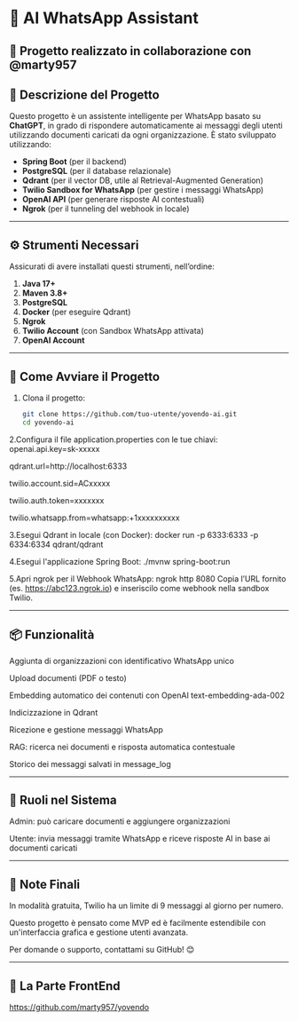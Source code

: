 # 📲 AI WhatsApp Assistant

🤖 Progetto realizzato in collaborazione con @marty957
---

## 📌 Descrizione del Progetto

Questo progetto è un assistente intelligente per WhatsApp basato su **ChatGPT**, in grado di rispondere automaticamente ai messaggi degli utenti utilizzando documenti caricati da ogni organizzazione. È stato sviluppato utilizzando:

- **Spring Boot** (per il backend)
- **PostgreSQL** (per il database relazionale)
- **Qdrant** (per il vector DB, utile al Retrieval-Augmented Generation)
- **Twilio Sandbox for WhatsApp** (per gestire i messaggi WhatsApp)
- **OpenAI API** (per generare risposte AI contestuali)
- **Ngrok** (per il tunneling del webhook in locale)

---

## ⚙️ Strumenti Necessari

Assicurati di avere installati questi strumenti, nell’ordine:

1. **Java 17+**
2. **Maven 3.8+**
3. **PostgreSQL**
4. **Docker** (per eseguire Qdrant)
5. **Ngrok**
6. **Twilio Account** (con Sandbox WhatsApp attivata)
7. **OpenAI Account**

---

## 🚀 Come Avviare il Progetto

1. Clona il progetto:
   ```bash
   git clone https://github.com/tuo-utente/yovendo-ai.git
   cd yovendo-ai

2.Configura il file application.properties con le tue chiavi:
  openai.api.key=sk-xxxxx
  
qdrant.url=http://localhost:6333

twilio.account.sid=ACxxxxx

twilio.auth.token=xxxxxxx

twilio.whatsapp.from=whatsapp:+1xxxxxxxxxx

3.Esegui Qdrant in locale (con Docker):
  docker run -p 6333:6333 -p 6334:6334 qdrant/qdrant

4.Esegui l'applicazione Spring Boot:
  ./mvnw spring-boot:run

5.Apri ngrok per il Webhook WhatsApp:
  ngrok http 8080
Copia l’URL fornito (es. https://abc123.ngrok.io) e inseriscilo come webhook nella sandbox Twilio.

---

## 📦 Funzionalità
Aggiunta di organizzazioni con identificativo WhatsApp unico

Upload documenti (PDF o testo)

Embedding automatico dei contenuti con OpenAI text-embedding-ada-002

Indicizzazione in Qdrant

Ricezione e gestione messaggi WhatsApp

RAG: ricerca nei documenti e risposta automatica contestuale

Storico dei messaggi salvati in message_log

---

## 👥 Ruoli nel Sistema
Admin: può caricare documenti e aggiungere organizzazioni

Utente: invia messaggi tramite WhatsApp e riceve risposte AI in base ai documenti caricati

----

## 📌 Note Finali
In modalità gratuita, Twilio ha un limite di 9 messaggi al giorno per numero.

Questo progetto è pensato come MVP ed è facilmente estendibile con un'interfaccia grafica e gestione utenti avanzata.

Per domande o supporto, contattami su GitHub! 😊

---

## 📌 La Parte FrontEnd

https://github.com/marty957/yovendo
